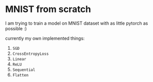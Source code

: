 # MNIST from scratch

I am trying to train a model on MNIST dataset with as little pytorch as possible :)

currently my own implemented things:
1. `SGD`
2. `CrossEntropyLoss`
3. `Linear`
4. `ReLU`
5. `Sequential`
6. `Flatten`